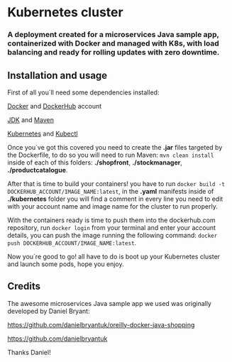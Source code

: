 # Kubernetes cluster

### A deployment created for a microservices Java sample app, containerized with Docker and managed with K8s, with load balancing and ready for rolling updates with zero downtime.

## Installation and usage

First of all you´ll need some dependencies installed:


  [Docker](https://docs.docker.com/get-docker/) and [DockerHub](https://hub.docker.com/) account

  [JDK](https://www.oracle.com/java/technologies/downloads/) and [Maven](https://maven.apache.org/install.html)
  
  [Kubernetes](https://kubernetes.io/docs/setup/) and [Kubectl](https://kubernetes.io/docs/tasks/tools/)


Once you´ve got this covered you need to create the **.jar** files targeted by the Dockerfile, to do so you will need to run Maven:
`mvn clean install` inside of each of this folders: **./shopfront**, **./stockmanager**, **./productcatalogue**.

After that is time to build your containers! you have to run `docker build -t DOCKERHUB_ACCOUNT/IMAGE_NAME:latest`, in the **.yaml** manifests inside of **./kubernetes** folder you will find a comment in every line you need to edit with your account name and image name for the cluster to run properly.

With the containers ready is time to push them into the dockerhub.com repository, run `docker login` from your terminal and enter your account details, you can push the image running the following command: `docker push DOCKERHUB_ACCOUNT/IMAGE_NAME:latest`.

Now you´re good to go! all have to do is boot up your Kubernetes cluster and launch some pods, hope you enjoy.

## Credits

The awesome microservices Java sample app we used was originally developed by Daniel Bryant:

https://github.com/danielbryantuk/oreilly-docker-java-shopping

 https://github.com/danielbryantuk

 Thanks Daniel!
